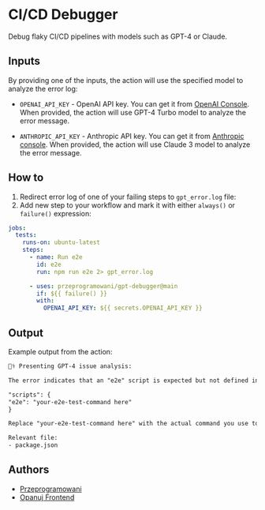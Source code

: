 # CI/CD Debugger

Debug flaky CI/CD pipelines with models such as GPT-4 or Claude.

## Inputs

By providing one of the inputs, the action will use the specified model to analyze the error log:

- `OPENAI_API_KEY` - OpenAI API key. You can get it from [OpenAI Console](https://platform.openai.com/account/api-keys). When provided, the action will use GPT-4 Turbo model to analyze the error message.

- `ANTHROPIC_API_KEY` - Anthropic API key. You can get it from [Anthropic console](https://console.anthropic.com/). When provided, the action will use Claude 3 model to analyze the error message.

## How to

1. Redirect error log of one of your failing steps to `gpt_error.log` file:
2. Add new step to your workflow and mark it with either `always()` or `failure()` expression:

```yaml
jobs:
  tests:
    runs-on: ubuntu-latest
    steps:
      - name: Run e2e
        id: e2e
        run: npm run e2e 2> gpt_error.log

      - uses: przeprogramowani/gpt-debugger@main
        if: ${{ failure() }}
        with:
          OPENAI_API_KEY: ${{ secrets.OPENAI_API_KEY }}
```

## Output

Example output from the action:

```txt
🧑‍⚕️ Presenting GPT-4 issue analysis:

The error indicates that an "e2e" script is expected but not defined in the package.json file. To fix this issue, ensure you have an "e2e" script specified in your package.json file under the "scripts" section. If your intention was to run end-to-end tests, you might need something like:

"scripts": {
"e2e": "your-e2e-test-command here"
}

Replace "your-e2e-test-command here" with the actual command you use to run your end-to-end tests.

Relevant file:
- package.json
```

## Authors

- [Przeprogramowani](https://przeprogramowani.pl)
- [Opanuj Frontend](https://opanujfrontend.pl)
